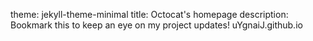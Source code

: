 theme: jekyll-theme-minimal
title: Octocat's homepage
description: Bookmark this to keep an eye on my project updates!
uYgnaiJ.github.io
